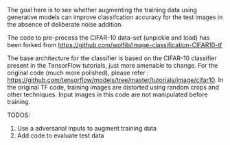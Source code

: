 The goal here is to see whether augmenting the training data using generative models can improve classifcation accuracy for the test images in the absence of deliberate noise addition. 

The code to pre-process the CIFAR-10 data-set (unpickle and load) has been forked from https://github.com/wolfib/image-classification-CIFAR10-tf

The base architecture for the classifier is based on the CIFAR-10 classifier present in the TensorFlow tutorials, just more amenable to change. For the original code (much more polished), please refer : https://github.com/tensorflow/models/tree/master/tutorials/image/cifar10. In the original TF code, training images are distorted using random crops and other techniques. Input images in this code are not manipulated before training.

TODOS:
1. Use a adversarial inputs to augment training data
2. Add code to evaluate test data

